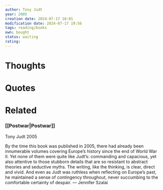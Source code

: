 ```yaml
---
author: Tony Judt
year: 2005
creation date: 2024-07-17 18:01
modification date: 2024-07-17 19:56
tags: reading/books
own: bought
status: waiting
rating: 
---
```

# Thoughts  
  
# Quotes  
  
# Related  
### [[Postwar|Postwar]]   
  
Tony Judt 2005  
  
By the time this book was published in 2005, there had already been innumerable volumes covering Europe’s history since the end of World War II. Yet none of them were quite like Judt’s: commanding and capacious, yet also attentive to those stubborn details that are so resistant to abstract theories and seductive myths. The writing, like the thinking, is clear, direct and vivid. And even as Judt was ruthless when reflecting on Europe’s past, he maintained a sense of contingency throughout, never succumbing to the comfortable certainty of despair. — Jennifer Szalai  
  
